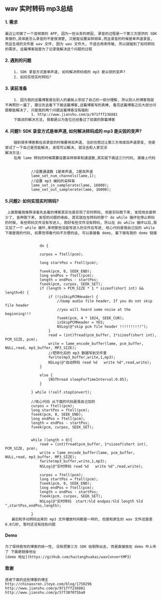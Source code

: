 ## wav 实时转码 mp3总结

#### 1. 需求
	最近公司做了一个音频类的 APP, 因为一些业务的原因, 录音的过程是一个第三方提供的 SDK 来做的,具体是怎么录音的不是很清楚, 只是能设置采样频率,而且录音的时候是单声道录音, 而且生成的文件是 wav 文件, 因为 wav 文件大, 不适合用来传输, 所以就碰到了如何转码的需求, 这篇博客就是为了记录我解决这个问题的过程
#### 2. 遇到的问题
		1. SDK 录音方式是单声道, 如何解决转码成的 mp3 是尖锐的变声?
		2. 如何实现实时转码? 
#### 3. 读前准备
		1. 因为我的这篇博客是在别人的基础上添加了自己的一部分理解, 所以别人的博客我就不再照抄一遍了, 建议先去看下下面这篇博客,这篇博客写的真棒, 看完这篇博客之后大部分问题都能解决了, 只是我的两个问题这篇博客没有碰到
				1. http://www.jianshu.com/p/971fff236881
		下面说的解决方法, 我都是以为各位已经看过了前面的那篇博客
#### 4. 问题1: SDK 录音方式是单声道,  如何解决转码成的 mp3 是尖锐的变声?
		碰到很多博客都在说录音的时候要用双声道, 当初也想过让第三方改成双声道录音, 但是尝试了一下自己是否能解决, 发现可以解决, 就没去和人家交涉
	解决方法:
		在用 lame 转码的时候需要设置采样频率和通道数,其实就下面这三行代码, 直接上代码
		

                //设置通道数 1是单声道, 2是双声道
                lame_set_num_channels(lame,1);
                //设置 mp3 编码的采样率
                lame_set_in_samplerate(lame, 16000);
                lame_set_out_samplerate(lame, 16000);
		
	
#### 	5.问题2: 如何实现实时转码? 
	 上面那篇我推荐读者先去看的博客其实也是实现了实时转码, 但是实际跑下来, 发现他总是转少了, 各种跑下来, 发现的问题的缘由, 其实就在在转码的那个 do while 循环在停止转码的时候, 有些转码文件没有写进入, 刚好有些文件没有转码, 所以在 do while 循环以后,我又加了一个 while 循环,来吧那些没能写进入的文件在写进, 核心代码是我自己加的 while  下面是我的代码, 如果觉得看代码不方便的话, 可以直接看 demo, 最下面有我的 demo 链接
	 

                    do {
                    
                    curpos = ftell(pcm);
                    
                    long startPos = ftell(pcm);
                    
                    fseek(pcm, 0, SEEK_END);
                    long endPos = ftell(pcm);
                    length = endPos - startPos;
                    fseek(pcm, curpos, SEEK_SET);
                    if (length > PCM_SIZE * 1 * sizeof(short int) && length>0) {
                        if (!isSkipPCMHeader) {
                            //Uump audio file header, If you do not skip file header
                            //you will heard some noise at the beginning!!!
                            fseek(pcm, 4 * 1024, SEEK_CUR);
                            isSkipPCMHeader = YES;
                            NSLog(@"skip pcm file header !!!!!!!!!!");
                        }
                        read = (int)fread(pcm_buffer, 1*sizeof(short int), PCM_SIZE, pcm);
                        write = lame_encode_buffer(lame, pcm_buffer, NULL,read, mp3_buffer, MP3_SIZE);
                        //把转化后的 mp3 数据写到文件里
                        fwrite(mp3_buffer,write,1,mp3);
                        NSLog(@"自动转码 read %d   write %d",read,write);
                    }
                    
                    else {
                        [NSThread sleepForTimeInterval:0.05];
                    }
                    
                } while (!self.stopConvert);
                
                //核心代码 从下面的代码是我自己加的
                curpos = ftell(pcm);
                long startPos = ftell(pcm);
                fseek(pcm, 0, SEEK_END);
                long endPos = ftell(pcm);
                length = endPos - startPos;
                fseek(pcm, curpos, SEEK_SET);
                
                
                while (length > 0){
                    read = (int)fread(pcm_buffer, 1*sizeof(short int), PCM_SIZE, pcm);
                    write = lame_encode_buffer(lame, pcm_buffer, NULL,read, mp3_buffer, MP3_SIZE);
                    fwrite(mp3_buffer,write,1,mp3);
                    NSLog(@"实时转码 read %d   write %d",read,write);
                    
                    curpos = ftell(pcm);
                    long startPos = ftell(pcm);
                    fseek(pcm, 0, SEEK_END);
                    long endPos = ftell(pcm);
                    length = endPos - startPos;
                    fseek(pcm, curpos, SEEK_SET);
                    NSLog(@"实时转码  start:%ld endpos:%ld length %ld ",startPos,endPos,length);
                    
                }
       最后和手动转码出来的 mp3 文件播放时间都是一样的, 但是和原生的 wav 文件还是差0.0几秒, 暂时还没有找到问题
#### Demo
	为了保持我写的博客的统一性, 没有把第三方 SDK 给剔除出去, 而是直接放在 demo 中上传了 下面是链接地址
	[demo 地址](https://github.com/haitanghuakai/wavConvertMP3)
#### 致谢
	感谢下面的这些博客的博主
	http://chinaxxren.iteye.com/blog/1750296
	http://www.jianshu.com/p/971fff236881
	http://www.jianshu.com/p/57f38f075ba0
